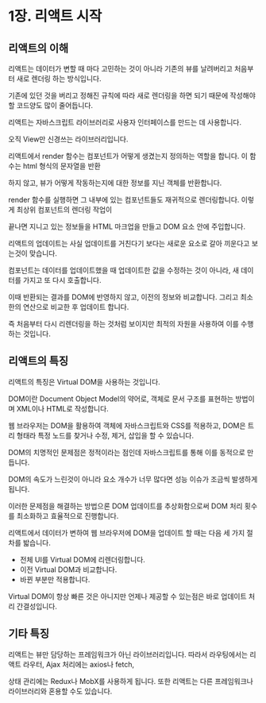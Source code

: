 # 1장. 리액트 시작

## 리액트의 이해

리액트는 데이터가 변할 때 마다 고민하는 것이 아니라 기존의 뷰를 날려버리고 처음부터 새로 렌더링 하는 방식입니다.

기존에 있던 것을 버리고 정해진 규칙에 따라 새로 렌더링을 하면 되기 때문에 작성해야 할 코드양도 많이 줄어듭니다.

리액트는 자바스크립트 라이브러리로 사용자 인터페이스를 만드는 데 사용합니다.

오직 View만 신경쓰는 라이브러리입니다.

리액트에서 render 함수는 컴포넌트가 어떻게 생겼는지 정의하는 역할을 합니다. 이 함수는 html 형식의 문자열을 반환

하지 않고, 뷰가 어떻게 작동하는지에 대한 정보를 지닌 객체를 반환합니다.

render 함수를 실행하면 그 내부에 있는 컴포넌트들도 재귀적으로 렌더링합니다. 이렇게 최상위 컴포넌트의 렌더링 작업이

끝나면 지니고 있는 정보들을 HTML 마크업을 만들고 DOM 요소 안에 주입합니다.

리액트의 업데이트는 사실 업데이트를 거친다기 보다는 새로운 요소로 갈아 끼운다고 보는것이 맞습니다.

컴포넌트는 데이터를 업데이트했을 때 업데이트한 값을 수정하는 것이 아니라, 새 데이터를 가지고 또 다시 호출합니다.

이때 반환되는 결과를 DOM에 반영하지 않고, 이전의 정보와 비교합니다. 그리고 최소한의 연산으로 비교한 후 업데이트 합니다.

즉 처음부터 다시 리렌더링을 하는 것처럼 보이지만 최적의 자원을 사용하여 이를 수행하는 것입니다.

## 리액트의 특징

리액트의 특징은 Virtual DOM을 사용하는 것입니다.

DOM이란 Document Object Model의 약어로, 객체로 문서 구조를 표현하는 방법이며 XML이나 HTML로 작성합니다.

웹 브라우저는 DOM을 활용하여 객체에 자바스크립트와 CSS를 적용하고, DOM은 트리 형태라 특정 노드를 찾거나 수정, 제거, 삽입을 할 수 있습니다.

DOM의 치명적인 문제점은 정적이라는 점인데 자바스크립트를 통해 이를 동적으로 만듭니다.

DOM의 속도가 느린것이 아니라 요소 개수가 너무 많다면 성능 이슈가 조금씩 발생하게 됩니다.

이러한 문제점을 해결하는 방법으론 DOM 업데이트를 추상화함으로써 DOM 처리 횟수를 최소화하고 효율적으로 진행합니다.

리액트에서 데이터가 변하여 웹 브라우저에 DOM을 업데이트 할 때는 다음 세 가지 절차를 밟습니다.

- 전체 UI를 Virtual DOM에 리렌더링합니다.
- 이전 Virtual DOM과 비교합니다.
- 바뀐 부분만 적용합니다.

Virtual DOM이 항상 빠른 것은 아니지만 언제나 제공할 수 있는점은 바로 업데이트 처리 간결성입니다.

## 기타 특징

리액트는 뷰만 담당하는 프레임워크가 아닌 라이브러리입니다. 따라서 라우팅에서는 리액트 라우터, Ajax 처리에는 axios나 fetch,

상태 관리에는 Redux나 MobX를 사용하게 됩니다. 또한 리액트는 다른 프레임워크나 라이브러리와 혼용할 수도 있습니다.

